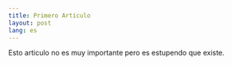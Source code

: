 ```yaml
---
title: Primero Articulo
layout: post
lang: es
---
```


Esto articulo no es muy importante pero es estupendo que existe.